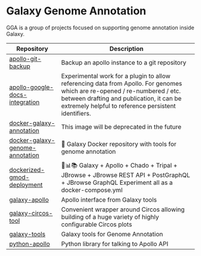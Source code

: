 # Galaxy Genome Annotation

GGA is a group of projects focused on supporting genome annotation inside Galaxy.

Repository | Description
---------- | ----------
[apollo-git-backup](https://github.com/galaxy-genome-annotation/apollo-git-backup) | Backup an apollo instance to a git repository
[apollo-google-docs-integration](https://github.com/galaxy-genome-annotation/apollo-google-docs-integration) | Experimental work for a plugin to allow referencing data from Apollo. For genomes which are re-opened / re-numbered / etc. between drafting and publication, it can be extremely helpful to reference persistent identifiers.
[docker-galaxy-annotation](https://github.com/galaxy-genome-annotation/docker-galaxy-annotation) | This image will be deprecated in the future
[docker-galaxy-genome-annotation](https://github.com/galaxy-genome-annotation/docker-galaxy-genome-annotation) | :whale: Galaxy Docker repository with tools for genome annotation
[dockerized-gmod-deployment](https://github.com/galaxy-genome-annotation/dockerized-gmod-deployment) | :whale::bar_chart::books: Galaxy + Apollo + Chado + Tripal + JBrowse + JBrowse REST API + PostGraphQL + JBrowse GraphQL Experiment all as a docker-compose.yml
[galaxy-apollo](https://github.com/galaxy-genome-annotation/galaxy-apollo) | Apollo interface from Galaxy tools
[galaxy-circos-tool](https://github.com/galaxy-genome-annotation/galaxy-circos-tool) | Convenient wrapper around Circos allowing building of a huge variety of highly configurable Circos plots
[galaxy-tools](https://github.com/galaxy-genome-annotation/galaxy-tools) | Galaxy tools for Genome Annotation
[python-apollo](https://github.com/galaxy-genome-annotation/python-apollo) | Python library for talking to Apollo API

<script>
((window.gitter = {}).chat = {}).options = {
    room: 'galaxy-genome-annotation/Lobby'
};
</script>
<script src="https://sidecar.gitter.im/dist/sidecar.v1.js" async defer></script>
</script>
